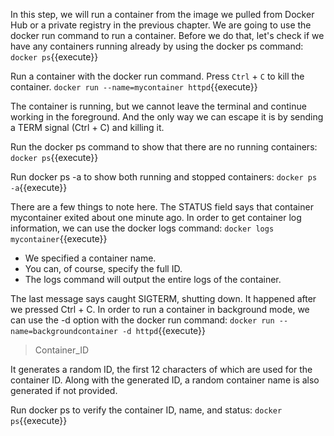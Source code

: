 In this step, we will run a container from the image we pulled from Docker Hub or a private registry in the previous chapter. We are going to use the docker run command to run a container. Before we do that, let's check if we have any containers running already by using the docker ps command:
`docker ps`{{execute}}

Run a container with the docker run command. Press `Ctrl` + `C` to kill the container.
`docker run --name=mycontainer httpd`{{execute}} 

The container is running, but we cannot leave the terminal and continue working in the foreground. And the only way we can escape it is by sending a TERM signal (Ctrl + C) and killing it.


Run the docker ps command to show that there are no running containers:
`docker ps`{{execute}}


Run docker ps -a to show both running and stopped containers:
`docker ps -a`{{execute}}


There are a few things to note here. The STATUS field says that container mycontainer exited about one minute ago. In order to get container log information, we can use the docker logs command:
`docker logs mycontainer`{{execute}}

- We specified a container name.
- You can, of course, specify the full ID.
- The logs command will output the entire logs of the container.

The last message says caught SIGTERM, shutting down. It happened after we pressed Ctrl + C. In order to run a container in background mode, we can use the -d option with the docker run command:
`docker run --name=backgroundcontainer -d httpd`{{execute}}
> Container_ID

It generates a random ID, the first 12 characters of which are used for the container ID. Along with the generated ID, a random container name is also generated if not provided.

Run docker ps to verify the container ID, name, and status:
`docker ps`{{execute}}